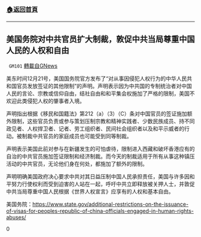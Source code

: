 ###  [:house:返回首頁](https://github.com/ourhimalayas/txt)
---

## 美国务院对中共官员扩大制裁，敦促中共当局尊重中国人民的人权和自由
` GM101` [轉載自GNews](https://gnews.org/zh-hans/673328/)

美东时间12月21号，美国国务院官方发布了“对从事因侵犯人权行为的中华人民共和国官员发放签证的其他限制”的声明。声明表示因为中共国的专制统治者对中国人民的言论、宗教或信仰自由，结社自由和和平集会权施加了严格的限制，美国不欢迎此类侵犯人权的肇事者入境。

声明指出根据《移民和国籍法》第212（a）（3）（C）条对中国官员的签证施加额外限制，这些官员负责或参与策划压制宗教和精神实践者、少数民族成员、持不同政见者、人权捍卫者、记者、劳工组织者、民间社会组织者以及和平示威者的行动。被制裁中共官员的家庭成员也可能受到同等制裁。

声明表示美国此前对参与在新疆发生的可怕虐待，限制进入西藏和破坏香港应有的自治的中共官员施加签证限制和经济制裁。而今天的制裁适用于所有从事这种镇压活动的中共官员，无论他们身在何处，都施加了额外的限制。

声明明确美国政府决心要求中共对其日益压制中国人民承担责任，美国与许多因和平努力行使权利而受到迫害的人站在一起，呼吁中共立即释放被关押人士，并敦促中共当局尊重中国人民根据《世界人权宣言》应享有的人权和基本自由。

美国务院：https://www.state.gov/additional-restrictions-on-the-issuance-of-visas-for-peoples-republic-of-china-officials-engaged-in-human-rights-abuses/

0
